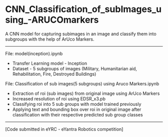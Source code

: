 # CNN_Classification_of_subImages_using_-ARUCOmarkers
A CNN model for capturing subimages in an image and classify them into subgroups with the help of ArUco Markers.
<hr>

File: model(inception).ipynb
- Transfer Learning model - Inception
- Dataset - 5 subgroups of images (Military, Humanitarian aid, Rehabilitation, Fire, Destroyed Buildings)

File: Classification of sub images(5 subgroups) using Aruco Markers.ipynb
- Extraction of roi (sub images) from original image using ArUco Markers
- Increased resolution of roi using EDSR_x3.pb
- Classifying roi into 5 sub groups with model trained previously
- Applying text and bounding box over roi in original image after classification with their respective predicted sub group classes

<hr>
[Code submitted in eYRC - eYantra Robotics competition]
  

